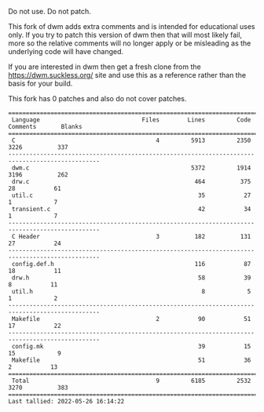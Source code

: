 Do not use. Do not patch.

This fork of dwm adds extra comments and is intended for educational uses only. If you try to patch
this version of dwm then that will most likely fail, more so the relative comments will no longer
apply or be misleading as the underlying code will have changed.

If you are interested in dwm then get a fresh clone from the https://dwm.suckless.org/ site and use
this as a reference rather than the basis for your build.

This fork has 0 patches and also do not cover patches.

<!-- START STATS 1 -->
<!-- END STATS 1 -->


<!-- START STATS 2 -->
````
================================================================================================
 Language                             Files        Lines         Code     Comments       Blanks
================================================================================================
 C                                        4         5913         2350         3226          337
------------------------------------------------------------------------------------------------
 dwm.c                                              5372         1914         3196          262
 drw.c                                               464          375           28           61
 util.c                                               35           27            1            7
 transient.c                                          42           34            1            7
------------------------------------------------------------------------------------------------
 C Header                                 3          182          131           27           24
------------------------------------------------------------------------------------------------
 config.def.h                                        116           87           18           11
 drw.h                                                58           39            8           11
 util.h                                                8            5            1            2
------------------------------------------------------------------------------------------------
 Makefile                                 2           90           51           17           22
------------------------------------------------------------------------------------------------
 config.mk                                            39           15           15            9
 Makefile                                             51           36            2           13
================================================================================================
 Total                                    9         6185         2532         3270          383
================================================================================================
Last tallied: 2022-05-26 16:14:22
````
<!-- END STATS 2 -->

